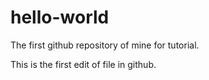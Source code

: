 # hello-world
The first github repository of mine for tutorial.

This is the first edit of file in github.
